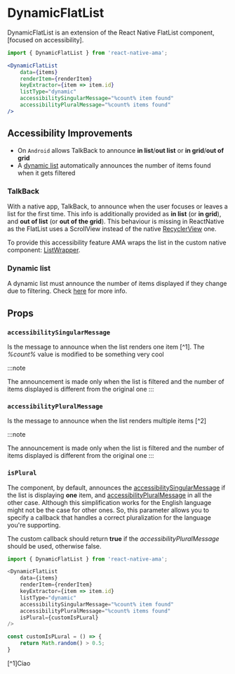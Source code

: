 # DynamicFlatList

DynamicFlatList is an extension of the React Native FlatList component, [focused on accessibility].

```jsx
import { DynamicFlatList } from 'react-native-ama';

<DynamicFlatList
    data={items}
    renderItem={renderItem}
    keyExtractor={item => item.id}
    listType="dynamic"
    accessibilitySingularMessage="%count% item found"
    accessibilityPluralMessage="%count% items found"
/>
```

## Accessibility Improvements

- On `Android` allows TalkBack to announce **in list**/**out list** or **in grid**/**out of grid**
- A [dynamic list](/docs/components/collections/DynamicFlatList) automatically announces the number of items found when
  it gets filtered

### TalkBack

With a native app, TalkBack, to announce when the user focuses or leaves a list for the first time. This info is
additionally provided as **in list** (or **in grid**), and **out of list** (or **out of the grid**).
This behaviour is missing in ReactNative as the FlatList uses a ScrollView instead of the
native [RecyclerView](https://developer.android.com/guide/topics/ui/layout/recyclerview) one.

To provide this accessibility feature AMA wraps the list in the custom native
component: [ListWrapper](/docs/components/collections/ListWrapper).

### Dynamic list

A dynamic list must announce the number of items displayed if they change due to filtering.
Check [here](/docs/guidelines/Lists#number-of-results) for more info.

## Props

### `accessibilitySingularMessage`

Is the message to announce when the list renders one item [^1].
The *%count%* value is modified to be something very cool

:::note

The announcement is made only when the list is filtered and the number of items displayed is different from the original
one
:::

### `accessibilityPluralMessage`

Is the message to announce when the list renders multiple items [^2]

:::note

The announcement is made only when the list is filtered and the number of items displayed is different from the original
one
:::

### `isPlural`

The component, by default, announces the [accessibilitySingularMessage](#accessibilitysingularmessage) if the list is
displaying **one** item, and [accessibilityPluralMessage](#accessibilitypluralmessage) in all the other case.
Although this simplification works for the English language might not be the case for other ones. So, this parameter
allows you to specify a callback that handles a correct pluralization for the language you're supporting.

The custom callback should return **true** if the _accessibilityPluralMessage_ should be used, otherwise false.

```js
import { DynamicFlatList } from 'react-native-ama';

<DynamicFlatList
    data={items}
    renderItem={renderItem}
    keyExtractor={item => item.id}
    listType="dynamic"
    accessibilitySingularMessage="%count% item found"
    accessibilityPluralMessage="%count% items found"
    isPlural={customIsPLural}
/>

const customIsPLural = () => {
    return Math.random() > 0.5;
}
```

[^1]Ciao
